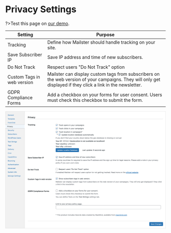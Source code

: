 # Privacy Settings

?>Test this page on [our demo](https://demo.mailster.co/wp-admin/edit.php?post_type=newsletter&page=mailster_settings#privacy).

| Setting                    | Purpose                                                                                                                                                      |
| -------------------------- | ------------------------------------------------------------------------------------------------------------------------------------------------------------ |
| Tracking                   | Define how Mailster should handle tracking on your site.                                                                                                     |
| Save Subscriber IP         | Save IP address and time of new subscribers.                                                                                                                 |
| Do Not Track               | Respect users "Do Not Track" option                                                                                                                          |
| Custom Tags in web version | Mailster can display custom tags from subscribers on the web version of your campaigns. They will only get displayed if they click a link in the newsletter. |
| GDPR Compliance Forms      | Add a checkbox on your forms for user consent. Users must check this checkbox to submit the form.                                                            |

![Privacy Settings Screen](/assets/settings-privacy.png)
